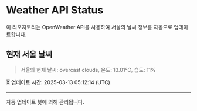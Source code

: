 
# Weather API Status

이 리포지토리는 OpenWeather API를 사용하여 서울의 날씨 정보를 자동으로 업데이트합니다.

## 현재 서울 날씨
> 서울의 현재 날씨: overcast clouds, 온도: 13.01°C, 습도: 11%

⏳ 업데이트 시간: 2025-03-13 05:12:14 (UTC)

---
자동 업데이트 봇에 의해 관리됩니다.
